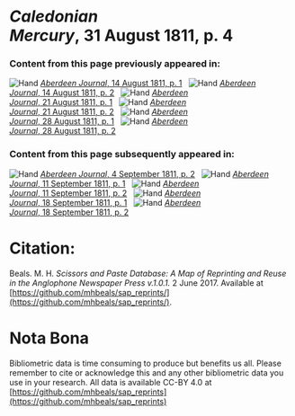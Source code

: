 # *Caledonian Mercury*, 31 August 1811, p. 4  
  
### Content from this page previously appeared in:  
![Hand](http://scissorsandpaste.net/wp-content/uploads/2017/06/smallhandpointer.png) [*Aberdeen Journal*, 14 August 1811, p. 1](https://mhbeals.github.io/sap_html/Aberdeen-Journal/Aberdeen-Journal-14-August-1811-p-1)  
![Hand](http://scissorsandpaste.net/wp-content/uploads/2017/06/smallhandpointer.png) [*Aberdeen Journal*, 14 August 1811, p. 2](https://mhbeals.github.io/sap_html/Aberdeen-Journal/Aberdeen-Journal-14-August-1811-p-2)  
![Hand](http://scissorsandpaste.net/wp-content/uploads/2017/06/smallhandpointer.png) [*Aberdeen Journal*, 21 August 1811, p. 1](https://mhbeals.github.io/sap_html/Aberdeen-Journal/Aberdeen-Journal-21-August-1811-p-1)  
![Hand](http://scissorsandpaste.net/wp-content/uploads/2017/06/smallhandpointer.png) [*Aberdeen Journal*, 21 August 1811, p. 2](https://mhbeals.github.io/sap_html/Aberdeen-Journal/Aberdeen-Journal-21-August-1811-p-2)  
![Hand](http://scissorsandpaste.net/wp-content/uploads/2017/06/smallhandpointer.png) [*Aberdeen Journal*, 28 August 1811, p. 1](https://mhbeals.github.io/sap_html/Aberdeen-Journal/Aberdeen-Journal-28-August-1811-p-1)  
![Hand](http://scissorsandpaste.net/wp-content/uploads/2017/06/smallhandpointer.png) [*Aberdeen Journal*, 28 August 1811, p. 2](https://mhbeals.github.io/sap_html/Aberdeen-Journal/Aberdeen-Journal-28-August-1811-p-2)  
  
### Content from this page subsequently appeared in:  
![Hand](http://scissorsandpaste.net/wp-content/uploads/2017/06/smallhandpointer.png) [*Aberdeen Journal*, 4 September 1811, p. 2](https://mhbeals.github.io/sap_html/Aberdeen-Journal/Aberdeen-Journal-4-September-1811-p-2)  
![Hand](http://scissorsandpaste.net/wp-content/uploads/2017/06/smallhandpointer.png) [*Aberdeen Journal*, 11 September 1811, p. 1](https://mhbeals.github.io/sap_html/Aberdeen-Journal/Aberdeen-Journal-11-September-1811-p-1)  
![Hand](http://scissorsandpaste.net/wp-content/uploads/2017/06/smallhandpointer.png) [*Aberdeen Journal*, 11 September 1811, p. 2](https://mhbeals.github.io/sap_html/Aberdeen-Journal/Aberdeen-Journal-11-September-1811-p-2)  
![Hand](http://scissorsandpaste.net/wp-content/uploads/2017/06/smallhandpointer.png) [*Aberdeen Journal*, 18 September 1811, p. 1](https://mhbeals.github.io/sap_html/Aberdeen-Journal/Aberdeen-Journal-18-September-1811-p-1)  
![Hand](http://scissorsandpaste.net/wp-content/uploads/2017/06/smallhandpointer.png) [*Aberdeen Journal*, 18 September 1811, p. 2](https://mhbeals.github.io/sap_html/Aberdeen-Journal/Aberdeen-Journal-18-September-1811-p-2)  


# Citation: 

Beals. M. H. *Scissors and Paste Database: A Map of Reprinting and Reuse in the Anglophone Newspaper Press v.1.0.1.* 2 June 2017. Available at [https://github.com/mhbeals/sap_reprints/](https://github.com/mhbeals/sap_reprints/). 

# Nota Bona

Bibliometric data is time consuming to produce but benefits us all. Please remember to cite or acknowledge this and any other bibliometric data you use in your research. All data is available CC-BY 4.0 at [https://github.com/mhbeals/sap_reprints](https://github.com/mhbeals/sap_reprints)